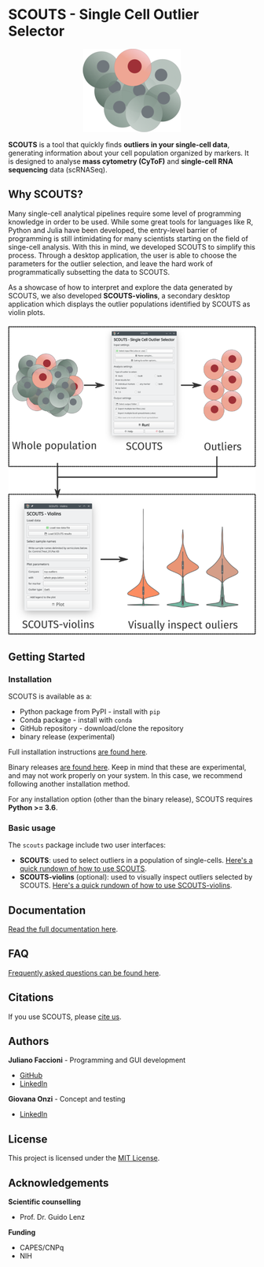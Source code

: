 # SCOUTS - Single Cell Outlier Selector
<p align="middle">
<img src="doc/_static/icons/scouts_icon_small.png" alt="SCOUTS icon">
</p>

**SCOUTS** is a tool that quickly finds **outliers in your single-cell data**, generating information about your cell population organized by markers. It is designed to analyse **mass cytometry (CyToF)** and **single-cell RNA sequencing** data (scRNASeq).

## Why SCOUTS?
Many single-cell analytical pipelines require some level of programming knowledge in order to be used. While some great tools for languages like R, Python and Julia have been developed, the entry-level barrier of programming is still intimidating for many scientists starting on the field of singe-cell analysis. With this in mind, we developed SCOUTS to simplify this process. Through a desktop application, the user is able to choose the parameters for the outlier selection, and leave the hard work of programmatically subsetting the data to SCOUTS.

As a showcase of how to interpret and explore the data generated by SCOUTS, we also developed **SCOUTS-violins**, a secondary desktop application which displays the outlier populations identified by SCOUTS as violin plots.

<p align="middle">
<img src="doc/_static/scouts_workflow.png" alt="SCOUTS basic workflow">
</p>

## Getting Started
### Installation
SCOUTS is available as a:

* Python package from PyPI - install with `pip`
* Conda package - install with `conda`
* GitHub repository - download/clone the repository
* binary release (experimental)

Full installation instructions [are found here](https://scouts.readthedocs.io/en/master/install.html).

Binary releases [are found here](https://github.com/jfaccioni/scouts/releases). Keep in mind that these are experimental, and may not work properly on your system. In this case, we recommend following another installation method.

For any installation option (other than the binary release), SCOUTS requires **Python >= 3.6**.

### Basic usage
The `scouts` package include two user interfaces:
* **SCOUTS**: used to select outliers in a population of single-cells. 
[Here's a quick rundown of how to use SCOUTS](https://scouts.readthedocs.io/en/master/start.html#using-scouts).
* **SCOUTS-violins** (optional): used to visually inspect outliers selected by SCOUTS. [Here's a quick rundown of how to use SCOUTS-violins](https://scouts.readthedocs.io/en/master/start.html#using-scouts-violins).

## Documentation
[Read the full documentation here](https://scouts.readthedocs.io/en/master/).

## FAQ
[Frequently asked questions can be found here](https://scouts.readthedocs.io/en/master/faq.html).

## Citations
If you use SCOUTS, please [cite us](http://www.ufrgs.br/labsinal/).

## Authors
**Juliano Faccioni** - Programming and GUI development
* [GitHub](https://github.com/jfaccioni)
* [LinkedIn](https://www.linkedin.com/in/juliano-faccioni-9b2133167)

**Giovana Onzi** - Concept and testing
* [LinkedIn](https://www.linkedin.com/in/giovana-onzi-ba222895/)

## License
This project is licensed under the [MIT License](LICENSE.md).

## Acknowledgements
**Scientific counselling**
* Prof. Dr. Guido Lenz

**Funding**
* CAPES/CNPq
* NIH
